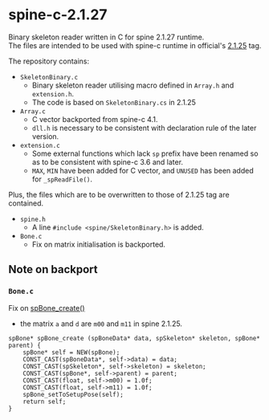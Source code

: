 # spine-c-2.1.27
Binary skeleton reader written in C for spine 2.1.27 runtime.  
The files are intended to be used with spine-c runtime in official's [2.1.25](https://github.com/EsotericSoftware/spine-runtimes/tree/2.1.25) tag.

The repository contains: 
- `SkeletonBinary.c`
  - Binary skeleton reader utilising macro defined in `Array.h` and `extension.h`.
  - The code is based on `SkeletonBinary.cs` in 2.1.25
- `Array.c`
  - C vector backported from spine-c 4.1.
  - `dll.h` is necessary to be consistent with declaration rule of the later version. 
- `extension.c`
  - Some external functions which lack `sp` prefix have been renamed so as to be consistent with spine-c 3.6 and later.
  - `MAX`, `MIN` have been added for C vector, and `UNUSED` has been added for `_spReadFile()`.

Plus, the files which are to be overwritten to those of 2.1.25 tag are contained.
- `spine.h`
  - A line `#include <spine/SkeletonBinary.h>` is added.
- `Bone.c`
  - Fix on matrix initialisation is backported.

## Note on backport

### `Bone.c`

Fix on [spBone_create()](https://github.com/EsotericSoftware/spine-runtimes/issues/924)
 - the matrix `a` and `d` are `m00` and `m11` in spine 2.1.25.

```
spBone* spBone_create (spBoneData* data, spSkeleton* skeleton, spBone* parent) {
	spBone* self = NEW(spBone);
	CONST_CAST(spBoneData*, self->data) = data;
	CONST_CAST(spSkeleton*, self->skeleton) = skeleton;
	CONST_CAST(spBone*, self->parent) = parent;
	CONST_CAST(float, self->m00) = 1.0f;
	CONST_CAST(float, self->m11) = 1.0f;
	spBone_setToSetupPose(self);
	return self;
}
```
